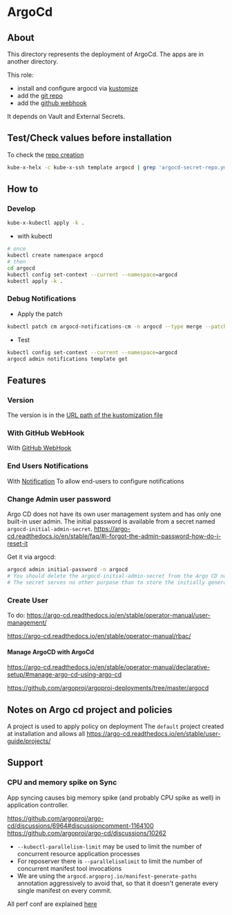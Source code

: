 # ArgoCd


## About
This directory represents the deployment of ArgoCd.
The apps are in another directory.

This role:
* install and configure argocd via [kustomize](kustomization.yml)
* add the [git repo](templates/argocd-secret-repo.yml)
* add the [github webhook](templates/argocd-secret.yml)

It depends on Vault and External Secrets.

## Test/Check values before installation

To check the [repo creation](templates/argocd-secret-repo.yml)
```bash
kube-x-helx -c kube-x-ssh template argocd | grep 'argocd-secret-repo.yml' -A 30
```

## How to

### Develop

```bash
kube-x-kubectl apply -k .
```
* with kubectl
```bash
# once
kubectl create namespace argocd
# then
cd argocd
kubectl config set-context --current --namespace=argocd
kubectl apply -k .
```

### Debug Notifications

* Apply the patch
```bash
kubectl patch cm argocd-notifications-cm -n argocd --type merge --patch-file argo/patches/argocd-notifications-config-map-patch.yml
```
* Test
```bash
kubectl config set-context --current --namespace=argocd
argocd admin notifications template get
```

## Features
### Version

The version is in the [URL path of the kustomization file](kustomization.yml)

### With GitHub WebHook

With [GitHub WebHook](https://argo-cd.readthedocs.io/en/stable/operator-manual/webhook/)


### End Users Notifications

With [Notification](https://argo-cd.readthedocs.io/en/stable/operator-manual/notifications/)
To allow end-users to configure notifications

### Change Admin user password

Argo CD does not have its own user management system and has only one built-in user admin.
The initial password is available from a secret named `argocd-initial-admin-secret`.
https://argo-cd.readthedocs.io/en/stable/faq/#i-forgot-the-admin-password-how-do-i-reset-it

Get it via argocd:
```bash
argocd admin initial-password -n argocd
# You should delete the argocd-initial-admin-secret from the Argo CD namespace once you changed the password.
# The secret serves no other purpose than to store the initially generated password in clear and can safely be deleted at any time. It will be re-created on demand by Argo CD if a new admin password must be re-generated.
```

### Create User

To do:
https://argo-cd.readthedocs.io/en/stable/operator-manual/user-management/


https://argo-cd.readthedocs.io/en/stable/operator-manual/rbac/


#### Manage ArgoCD with ArgoCd

https://argo-cd.readthedocs.io/en/stable/operator-manual/declarative-setup/#manage-argo-cd-using-argo-cd

https://github.com/argoproj/argoproj-deployments/tree/master/argocd





## Notes on Argo cd project and policies

A project is used to apply policy on deployment
The `default` project created at installation and allows all
https://argo-cd.readthedocs.io/en/stable/user-guide/projects/

## Support

### CPU and memory spike on Sync
App syncing causes big memory spike (and probably CPU spike as well) in application controller.

https://github.com/argoproj/argo-cd/discussions/6964#discussioncomment-1164100
https://github.com/argoproj/argo-cd/discussions/10262

* `--kubectl-parallelism-limit` may be used to limit the number of concurrent resource application processes
* For reposerver there is `--parallelismlimit` to limit the number of concurrent manifest tool invocations
* We are using the `argocd.argoproj.io/manifest-generate-paths` annotation aggressively to avoid that, so that it doesn't generate every single manifest on every commit.

All perf conf are explained [here](https://argo-cd.readthedocs.io/en/stable/operator-manual/high_availability/)
